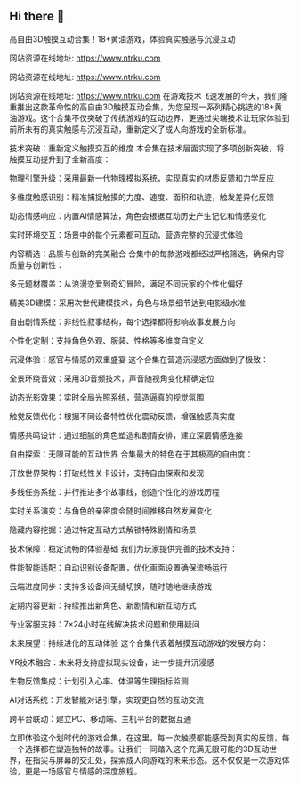 ## Hi there 👋
高自由3D触摸互动合集！18+黄油游戏，体验真实触感与沉浸互动

网站资源在线地址: https://www.ntrku.com

网站资源在线地址: https://www.ntrku.com

网站资源在线地址: https://www.ntrku.com
在游戏技术飞速发展的今天，我们隆重推出这款革命性的高自由3D触摸互动合集，为您呈现一系列精心挑选的18+黄油游戏。这个合集不仅突破了传统游戏的互动边界，更通过尖端技术让玩家体验到前所未有的真实触感与沉浸互动，重新定义了成人向游戏的全新标准。

技术突破：重新定义触摸交互的维度
本合集在技术层面实现了多项创新突破，将触摸互动提升到了全新高度：

物理引擎升级：采用最新一代物理模拟系统，实现真实的材质反馈和力学反应

多维度触感识别：精准捕捉触摸的力度、速度、面积和轨迹，触发差异化反馈

动态情感响应：内置AI情感算法，角色会根据互动历史产生记忆和情感变化

实时环境交互：场景中的每个元素都可互动，营造完整的沉浸式体验

内容精选：品质与创新的完美融合
合集中的每款游戏都经过严格筛选，确保内容质量与创新性：

多元题材覆盖：从浪漫恋爱到奇幻冒险，满足不同玩家的个性化偏好

精美3D建模：采用次世代建模技术，角色与场景细节达到电影级水准

自由剧情系统：非线性叙事结构，每个选择都将影响故事发展方向

个性化定制：支持角色外观、服装、性格等多维度自定义

沉浸体验：感官与情感的双重盛宴
这个合集在营造沉浸感方面做到了极致：

全景环绕音效：采用3D音频技术，声音随视角变化精确定位

动态光影效果：实时全局光照系统，营造逼真的视觉氛围

触觉反馈优化：根据不同设备特性优化震动反馈，增强触感真实度

情感共鸣设计：通过细腻的角色塑造和剧情安排，建立深层情感连接

自由探索：无限可能的互动世界
合集最大的特色在于其极高的自由度：

开放世界架构：打破线性关卡设计，支持自由探索和发现

多线任务系统：并行推进多个故事线，创造个性化的游戏历程

实时关系演变：与角色的亲密度会随时间推移自然发展变化

隐藏内容挖掘：通过特定互动方式解锁特殊剧情和场景

技术保障：稳定流畅的体验基础
我们为玩家提供完善的技术支持：

性能智能适配：自动识别设备配置，优化画面设置确保流畅运行

云端进度同步：支持多设备间无缝切换，随时随地继续游戏

定期内容更新：持续推出新角色、新剧情和新互动方式

专业客服支持：7×24小时在线解决技术问题和使用疑问

未来展望：持续进化的互动体验
这个合集代表着触摸互动游戏的发展方向：

VR技术融合：未来将支持虚拟现实设备，进一步提升沉浸感

生物反馈集成：计划引入心率、体温等生理指标监测

AI对话系统：开发智能对话引擎，实现更自然的互动交流

跨平台联动：建立PC、移动端、主机平台的数据互通

立即体验这个划时代的游戏合集，在这里，每一次触摸都能感受到真实的反馈，每一个选择都在塑造独特的故事。让我们一同踏入这个充满无限可能的3D互动世界，在指尖与屏幕的交汇处，探索成人向游戏的未来形态。这不仅仅是一次游戏体验，更是一场感官与情感的深度旅程。
<!--
**acg4458/acg4458** is a ✨ _special_ ✨ repository because its `README.md` (this file) appears on your GitHub profile.

Here are some ideas to get you started:

- 🔭 I’m currently working on ...
- 🌱 I’m currently learning ...
- 👯 I’m looking to collaborate on ...
- 🤔 I’m looking for help with ...
- 💬 Ask me about ...
- 📫 How to reach me: ...
- 😄 Pronouns: ...
- ⚡ Fun fact: ...
-->
